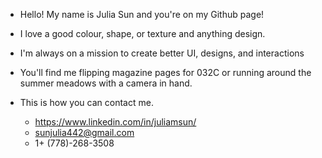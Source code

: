 
- Hello! My name is Julia Sun and you're on my Github page!
 
- I love a good colour, shape, or texture and anything design.
 
- I'm always on a mission to create better UI, designs, and interactions
 
- You'll find me flipping magazine pages for 032C or running around the summer meadows with a camera in hand.

- This is how you can contact me.
  - https://www.linkedin.com/in/juliamsun/
  - sunjulia442@gmail.com
  - 1+ (778)-268-3508
